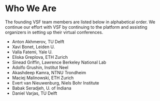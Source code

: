 # Who We Are

The founding VSF team members are listed below in alphabetical order. We continue our effort with VSF by continuing to the platform and assisting organizers in setting up their virtual conferences.

* Anton Akhmerov, TU Delft
* Xavi Bonet, Leiden U.
* Valla Fatemi, Yale U.
* Eliska Greplova, ETH Zurich
* Sinead Griffin, Lawrence Berkeley National Lab
* Adolfo Grushin, Institut Neel
* Akashdeep Kamra, NTNU Trondheim
* Maciej Malinowski, ETH Zurich
* Evert van Nieuwenburg, Niels Bohr Institute
* Babak Seradjeh, U. of Indiana
* Daniel Varjas, TU Delft
